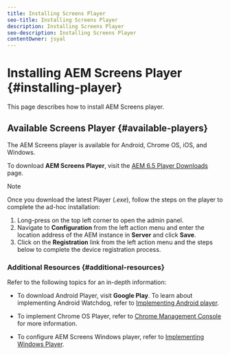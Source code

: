 ```yaml
---
title: Installing Screens Player
seo-title: Installing Screens Player
description: Installing Screens Player
seo-description: Installing Screens Player
contentOwner: jsyal
---
```


# Installing AEM Screens Player {#installing-player}

This page describes how to install AEM Screens player.

## Available Screens Player {#available-players}

The AEM Screens player is available for Android, Chrome OS, iOS, and Windows.

To download **AEM Screens Player**, visit the [AEM 6.5 Player Downloads](https://download.macromedia.com/screens/) page.

>[!NOTE]
>
>Once you download the latest Player (*.exe*), follow the steps on the player to complete the ad-hoc installation:
>
>1. Long-press on the top left corner to open the admin panel.
>1. Navigate to **Configuration** from the left action menu and enter the location address of the AEM instance in **Server** and click **Save**.
>1. Click on the **Registration** link from the left action menu and the steps below to complete the device registration process.

### Additional Resources {#additional-resources}

Refer to the following topics for an in-depth information:

* To download Android Player, visit **Google Play**. To learn about implementing Android Watchdog, refer to [Implementing Android player](implementing-android-player.md).

* To implement Chrome OS Player, refer to [Chrome Management Console](implementing-chrome-os-player.md) for more information.

* To configure AEM Screens Windows player, refer to [Implementing Windows Player](implementing-windows-player.md).